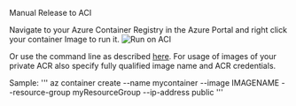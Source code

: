 Manual Release to ACI

Navigate to your Azure Container Registry in the Azure Portal and right click your container Image to run it.
![Run on ACI](images/manualRunOnAcijpg)

Or use the command line as described [here](). 
For usage of images of your private ACR also specify 
fully qualified image name and ACR credentials.
 
Sample: 
'''
az container create --name mycontainer --image IMAGENAME --resource-group myResourceGroup --ip-address public
'''